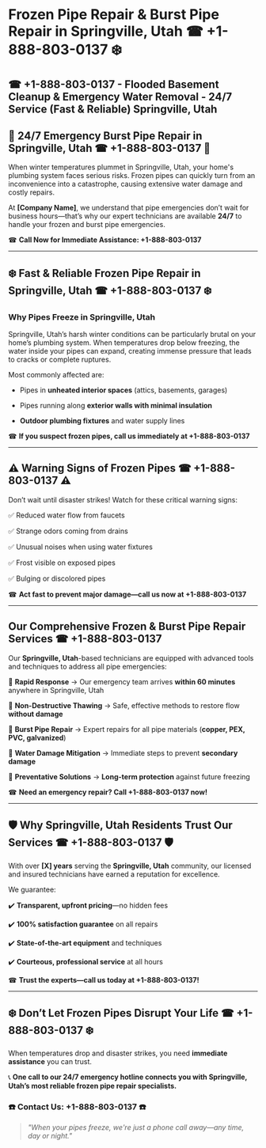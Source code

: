 # Frozen Pipe Repair & Burst Pipe Repair in Springville, Utah ☎ +1-888-803-0137 ❄️  
## ☎ +1-888-803-0137 - Flooded Basement Cleanup & Emergency Water Removal - 24/7 Service (Fast & Reliable)  Springville, Utah

## 🚨 24/7 Emergency Burst Pipe Repair in Springville, Utah ☎ +1-888-803-0137 🚨  

When winter temperatures plummet in Springville, Utah, your home's plumbing system faces serious risks. Frozen pipes can quickly turn from an inconvenience into a catastrophe, causing extensive water damage and costly repairs.  

At **[Company Name]**, we understand that pipe emergencies don’t wait for business hours—that’s why our expert technicians are available **24/7** to handle your frozen and burst pipe emergencies.  

☎ **Call Now for Immediate Assistance: +1-888-803-0137**  

---  

## ❄️ Fast & Reliable Frozen Pipe Repair in Springville, Utah ☎ +1-888-803-0137 ❄️  

### Why Pipes Freeze in Springville, Utah  

Springville, Utah’s harsh winter conditions can be particularly brutal on your home’s plumbing system. When temperatures drop below freezing, the water inside your pipes can expand, creating immense pressure that leads to cracks or complete ruptures.  

Most commonly affected are:  

- Pipes in **unheated interior spaces** (attics, basements, garages)  
- Pipes running along **exterior walls with minimal insulation**  
- **Outdoor plumbing fixtures** and water supply lines  

☎ **If you suspect frozen pipes, call us immediately at +1-888-803-0137**  

---  

## ⚠️ Warning Signs of Frozen Pipes ☎ +1-888-803-0137 ⚠️  

Don’t wait until disaster strikes! Watch for these critical warning signs:  

✅ Reduced water flow from faucets  
✅ Strange odors coming from drains  
✅ Unusual noises when using water fixtures  
✅ Frost visible on exposed pipes  
✅ Bulging or discolored pipes  

☎ **Act fast to prevent major damage—call us now at +1-888-803-0137**  

---  

## Our Comprehensive Frozen & Burst Pipe Repair Services ☎ +1-888-803-0137  

Our **Springville, Utah**-based technicians are equipped with advanced tools and techniques to address all pipe emergencies:  

🔹 **Rapid Response** → Our emergency team arrives **within 60 minutes** anywhere in Springville, Utah  
🔹 **Non-Destructive Thawing** → Safe, effective methods to restore flow **without damage**  
🔹 **Burst Pipe Repair** → Expert repairs for all pipe materials (**copper, PEX, PVC, galvanized**)  
🔹 **Water Damage Mitigation** → Immediate steps to prevent **secondary damage**  
🔹 **Preventative Solutions** → **Long-term protection** against future freezing  

☎ **Need an emergency repair? Call +1-888-803-0137 now!**  

---  

## 🛡️ Why Springville, Utah Residents Trust Our Services ☎ +1-888-803-0137 🛡️  

With over **[X] years** serving the **Springville, Utah** community, our licensed and insured technicians have earned a reputation for excellence.  

We guarantee:  

✔️ **Transparent, upfront pricing**—no hidden fees  
✔️ **100% satisfaction guarantee** on all repairs  
✔️ **State-of-the-art equipment** and techniques  
✔️ **Courteous, professional service** at all hours  

☎ **Trust the experts—call us today at +1-888-803-0137!**  

---  

## ❄️ Don’t Let Frozen Pipes Disrupt Your Life ☎ +1-888-803-0137 ❄️  

When temperatures drop and disaster strikes, you need **immediate assistance** you can trust.  

📞 **One call to our 24/7 emergency hotline connects you with Springville, Utah’s most reliable frozen pipe repair specialists.**  

### ☎️ Contact Us: +1-888-803-0137 ☎️  

> *"When your pipes freeze, we're just a phone call away—any time, day or night."*  
